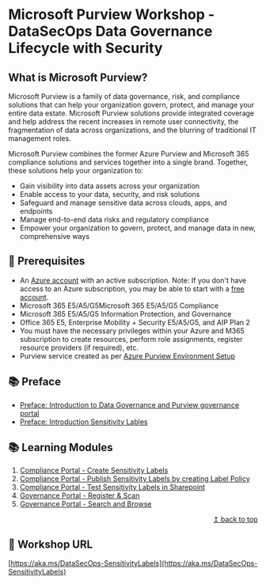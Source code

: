 # Microsoft Purview Workshop - DataSecOps Data Governance Lifecycle with Security

## What is Microsoft Purview?

Microsoft Purview is a family of data governance, risk, and compliance solutions that can help your organization govern, protect, and manage your entire data estate. Microsoft Purview solutions provide integrated coverage and help address the recent increases in remote user connectivity, the fragmentation of data across organizations, and the blurring of traditional IT management roles.

Microsoft Purview combines the former Azure Purview and Microsoft 365 compliance solutions and services together into a single brand. Together, these solutions help your organization to:

* Gain visibility into data assets across your organization
* Enable access to your data, security, and risk solutions
* Safeguard and manage sensitive data across clouds, apps, and endpoints
* Manage end-to-end data risks and regulatory compliance
* Empower your organization to govern, protect, and manage data in new, comprehensive ways

## :thinking: Prerequisites

* An [Azure account](https://azure.microsoft.com/free/) with an active subscription. Note: If you don't have access to an Azure subscription, you may be able to start with a [free account](https://www.azure.com/free).
* Microsoft 365 E5/A5/G5Microsoft 365 E5/A5/G5 Compliance
* Microsoft 365 E5/A5/G5 Information Protection, and Governance
* Office 365 E5, Enterprise Mobility + Security E5/A5/G5, and AIP Plan 2
* You must have the necessary privileges within your Azure and M365 subscription to create resources, perform role assignments, register resource providers (if required), etc.
* Purview service created as per [Azure Purview Environment Setup](./modules.md/AzurePurviewSetup.md)


## :books: Preface

* [Preface: Introduction to Data Governance and Purview governance portal](./modules.md/PrefaceGovernancePortal.md)
* [Preface: Introduction Sensitivity Lables](./modules.md/PrefaceCompliancePortal.md)

## :books: Learning Modules

1. [Compliance Portal - Create Sensitivity Labels](./modules.md/module01.md)
2. [Compliance Portal - Publish Sensitivity Labels by creating Label Policy](./modules.md/module02.md)
3. [Compliance Portal - Test Sensitivity Labels in Sharepoint](./modules.md/module03.md)
4. [Governance Portal - Register & Scan](./modules.md/module04.md)
5. [Governance Portal - Search and Browse](./modules.md/module05.md)


<div align="right"><a href="#microsoft-purview-datasecops-workshop">↥ back to top</a></div>

## :link: Workshop URL

[https://aka.ms/DataSecOps-SensitivityLabels](https://aka.ms/DataSecOps-SensitivityLabels)

